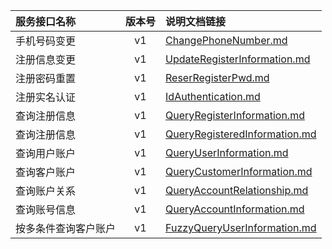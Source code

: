   
| 服务接口名称 | 版本号 | 说明文档链接 |  
| :----------------- | :-----: | :---------------- |  
| 手机号码变更 | v1 | [ChangePhoneNumber.md](https://gitee.com/leslieleslie/gitMd/blob/master/EpeisComm/CommAccountServer/ChangePhoneNumber.md) |  
| 注册信息变更 | v1 | [UpdateRegisterInformation.md](https://gitee.com/leslieleslie/gitMd/blob/master/EpeisComm/CommAccountServer/UpdateRegisterInformation.md) |  
| 注册密码重置 | v1 | [ReserRegisterPwd.md](https://gitee.com/leslieleslie/gitMd/blob/master/EpeisComm/CommAccountServer/ReserRegisterPwd.md) |  
| 注册实名认证 | v1 | [IdAuthentication.md](https://gitee.com/leslieleslie/gitMd/blob/master/EpeisComm/CommAccountServer/IdAuthentication.md) |  
| 查询注册信息 | v1 | [QueryRegisterInformation.md](https://gitee.com/leslieleslie/gitMd/blob/master/EpeisComm/CommAccountServer/QueryRegisterInformation.md) |  
| 查询注册信息 | v1 | [QueryRegisteredInformation.md](https://gitee.com/leslieleslie/gitMd/blob/master/EpeisComm/CommAccountServer/QueryRegisteredInformation.md) |  
| 查询用户账户 | v1 | [QueryUserInformation.md](https://gitee.com/leslieleslie/gitMd/blob/master/EpeisComm/CommAccountServer/QueryUserInformation.md) |  
| 查询客户账户 | v1 | [QueryCustomerInformation.md](https://gitee.com/leslieleslie/gitMd/blob/master/EpeisComm/CommAccountServer/QueryCustomerInformation.md) |  
| 查询账户关系 | v1 | [QueryAccountRelationship.md](https://gitee.com/leslieleslie/gitMd/blob/master/EpeisComm/CommAccountServer/QueryAccountRelationship.md) |  
| 查询账号信息 | v1 | [QueryAccountInformation.md](https://gitee.com/leslieleslie/gitMd/blob/master/EpeisComm/CommAccountServer/QueryAccountInformation.md) |  
| 按多条件查询客户账户 | v1 | [FuzzyQueryUserInformation.md](https://gitee.com/leslieleslie/gitMd/blob/master/EpeisComm/CommAccountServer/FuzzyQueryUserInformation.md) |  
  
